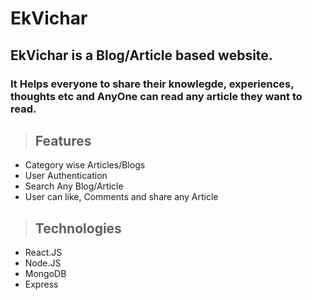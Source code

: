 # EkVichar

## EkVichar is a Blog/Article based website.

### It Helps everyone to share their knowlegde, experiences, thoughts etc and AnyOne can read any article they want to read.

> ## Features

- Category wise Articles/Blogs
- User Authentication
- Search Any Blog/Article
- User can like, Comments and share any Article

> ## Technologies

- React.JS
- Node.JS
- MongoDB
- Express
